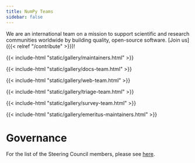 ```yaml
---
title: NumPy Teams
sidebar: false
---
```


We are an international team on a mission to support scientific and research
communities worldwide by building quality, open-source software.
[Join us]({{< relref "/contribute" >}})!

{{< include-html "static/gallery/maintainers.html" >}}

{{< include-html "static/gallery/docs-team.html" >}}

{{< include-html "static/gallery/web-team.html" >}}

{{< include-html "static/gallery/triage-team.html" >}}

{{< include-html "static/gallery/survey-team.html" >}}

{{< include-html "static/gallery/emeritus-maintainers.html" >}}

# Governance

For the list of the Steering Council members, please see [here](https://numpy.org/about/).
